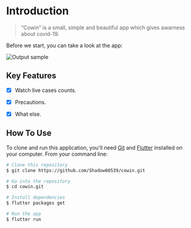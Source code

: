 # Introduction

> “Cowin”
is a small, simple and beautiful app which gives awarness about covid-19.

Before we start, you can take a look at the app:

![Output sample](images/demo.gif)

## Key Features

- [x] Watch live cases counts.
- [x] Precautions.
- [x] What else.


## How To Use

To clone and run this application, you'll need [Git](https://git-scm.com) and [Flutter](https://flutter.dev/docs/get-started/install) installed on your computer. From your command line:

```bash
# Clone this repository
$ git clone https://github.com/Shadow60539/cowin.git

# Go into the repository
$ cd cowin.git

# Install dependencies
$ flutter packages get

# Run the app
$ flutter run
```
